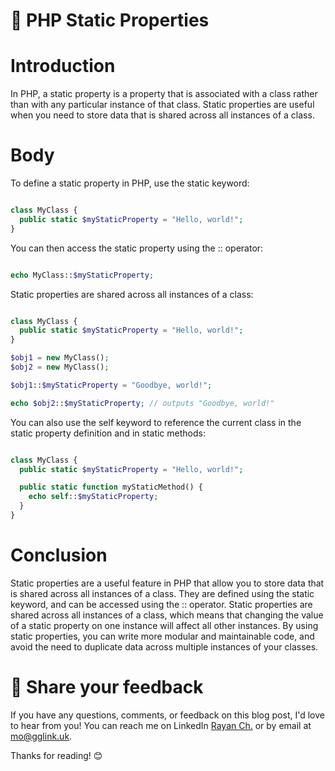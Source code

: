 # 📝 PHP Static Properties
# Introduction
In PHP, a static property is a property that is associated with a class rather than with any particular instance of that class. Static properties are useful when you need to store data that is shared across all instances of a class.

# Body
To define a static property in PHP, use the static keyword:

```php

class MyClass {
  public static $myStaticProperty = "Hello, world!";
}
```
You can then access the static property using the :: operator:

```php

echo MyClass::$myStaticProperty;
```
Static properties are shared across all instances of a class:

```php

class MyClass {
  public static $myStaticProperty = "Hello, world!";
}

$obj1 = new MyClass();
$obj2 = new MyClass();

$obj1::$myStaticProperty = "Goodbye, world!";

echo $obj2::$myStaticProperty; // outputs "Goodbye, world!"
```
You can also use the self keyword to reference the current class in the static property definition and in static methods:

```php

class MyClass {
  public static $myStaticProperty = "Hello, world!";

  public static function myStaticMethod() {
    echo self::$myStaticProperty;
  }
}
```
# Conclusion
Static properties are a useful feature in PHP that allow you to store data that is shared across all instances of a class. They are defined using the static keyword, and can be accessed using the :: operator. Static properties are shared across all instances of a class, which means that changing the value of a static property on one instance will affect all other instances. By using static properties, you can write more modular and maintainable code, and avoid the need to duplicate data across multiple instances of your classes.

# 📣 Share your feedback

If you have any questions, comments, or feedback on this blog post, I'd love to hear from you! You can reach me on LinkedIn [Rayan Ch.](https://www.linkedin.com/in/rayan-ch-b787ab224/) or by email at [mo@gglink.uk](mailto:mo@gglink.uk).

Thanks for reading! 😊
